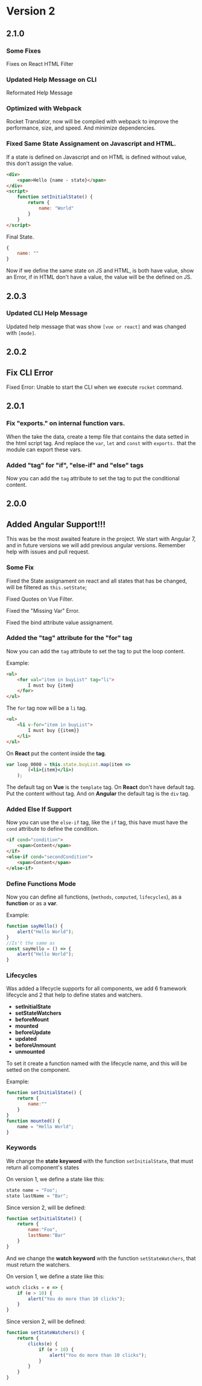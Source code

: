# Version 2

## 2.1.0

### Some Fixes

Fixes on React HTML Filter

### Updated Help Message on CLI

Reformated Help Message

### Optimized with Webpack

Rocket Translator, now will be compiled with webpack to improve the performance, size, and speed. And minimize dependencies.

### Fixed Same State Assignament on Javascript and HTML.

If a state is defined on Javascript and on HTML is defined without value, this don't assign the value.

```html
<div>
    <span>Hello {name - state}</span>
</div>
<script>
    function setInitialState() {
        return {
            name: "World"
        }
    }
</script>
```
Final State.
```js
{
    name: ""
}
```

Now if we define the same state on JS and HTML, is both have value, show an Error, if in HTML don't have a value, the value will be the defined on JS.

## 2.0.3

### Updated CLI Help Message

Updated help message that was show `[vue or react]` and was changed with `[mode]`.


## 2.0.2

## Fix CLI Error

Fixed Error: Unable to start the CLI when we execute `rocket` command.

## 2.0.1

### Fix "exports." on internal function vars.

When the take the data, create a temp file that contains the data setted in the html script tag. And replace the `var`, `let` and `const` with `exports.` that the module can export these vars.

### Added "tag" for "if", "else-if" and "else" tags

Now you can add the `tag` attribute to set the tag to put the conditional content.

## 2.0.0

## Added Angular Support!!!

This was be the most awaited feature in the project. We start with Angular 7, and in future versions we will add previous angular versions. Remember help with issues and pull request.

### Some Fix

Fixed the State assignament on react and all states that has be changed, will be filtered as `this.setState`;

Fixed Quotes on Vue Filter.

Fixed the "Missing Var" Error.

Fixed the bind attribute value assignament.

### Added the "tag" attribute for the "for" tag
Now you can add the `tag` attribute to set the tag to put the loop content.

Example: 
```html
<ul>
    <for val="item in buyList" tag="li">
        I must buy {item}
    </for>
</ul>
```
The `for` tag now will be a `li` tag.

```html
<ul>
    <li v-for="item in buyList">
        I must buy {{item}}
    </li>
</ul>
``` 
On **React** put the content inside the **tag**.

```jsx
var loop_0000 = this.state.buyList.map(item => 
        (<li>{item}</li>)
    );
```

The default tag on **Vue** is the `template` tag.
On **React** don't have default tag. Put the content without tag.
And on **Angular** the default tag is the `div` tag.

### Added Else If Support

Now you can use the `else-if` tag, like the `if` tag, this have must have the `cond` attribute to define the condition.

```html 
<if cond="condition">
    <span>Content</span>
</if>
<else-if cond="secondCondition">
    <span>Content</span>
</else-if>
```

### Define Functions Mode

Now you can define all functions, (`methods`, `computed`, `lifecycles`), as a **function** or as a **var**.

Example:

```js
function sayHello() {
    alert("Hello World");
}
//Is't the same as
const sayHello = () => {
    alert("Hello World");
}
```

### Lifecycles

Was added a lifecycle supports for all components, we add 6 framework lifecycle and 2 that help to define states and watchers.

* **setInitialState**
* **setStateWatchers**
* **beforeMount**
* **mounted**
* **beforeUpdate**
* **updated**
* **beforeUnmount**
* **unmounted**

To set it create a function named with the lifecycle name, and this will be setted on the component.

Example:

```js
function setInitialState() {
    return {
        name:""
    }
}
function mounted() {
    name = "Hello World";
}
```


### Keywords
We change the **state keyword** with the function `setInitialState`, that must return all component's states

On version 1, we define a state like this:

```js 
state name = "Foo";
state lastName = "Bar";
```

Since version 2, will be defined:

```js
function setInitialState() {
    return {
        name:"Foo",
        lastName:"Bar"
    }
}
```

And we change the **watch keyword** with the function `setStateWatchers`, that must return the watchers.

On version 1, we define a state like this:

```js 
watch clicks = e => {
    if (e > 10) {
        alert("You do more than 10 clicks");
    }
}
```

Since version 2, will be defined:

```js
function setStateWatchers() {
    return {
        clicks(e) {
            if (e > 10) {
                alert("You do more than 10 clicks");
            }
        }
    }
}
```
